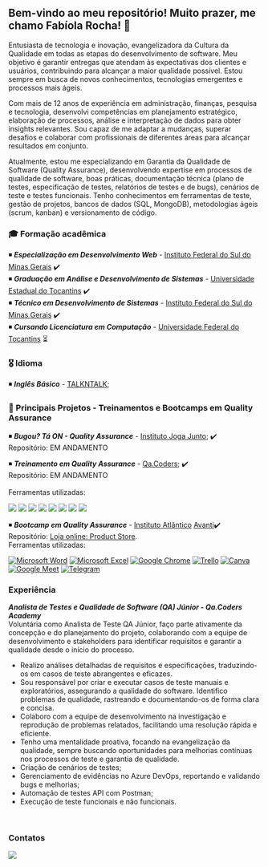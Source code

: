 ## Bem-vindo ao meu repositório! Muito prazer, me chamo Fabíola Rocha! 🤝

Entusiasta de tecnologia e inovação, evangelizadora da Cultura da Qualidade em todas as etapas do desenvolvimento de software. Meu objetivo é garantir entregas que atendam às expectativas dos clientes e usuários, contribuindo para alcançar a maior qualidade possível. Estou sempre em busca de novos conhecimentos, tecnologias emergentes e processos mais ágeis.

Com mais de 12 anos de experiência em administração, finanças, pesquisa e tecnologia, desenvolvi competências em planejamento estratégico, elaboração de processos, análise e interpretação de dados para obter insights relevantes. Sou capaz de me adaptar a mudanças, superar desafios e colaborar com profissionais de diferentes áreas para alcançar resultados em conjunto.

Atualmente, estou me especializando em Garantia da Qualidade de Software (Quality Assurance), desenvolvendo expertise em processos de qualidade de software, boas práticas, documentação técnica (plano de testes, especificação de testes, relatórios de testes e de bugs), cenários de teste e testes funcionais. Tenho conhecimentos em ferramentas de teste, gestão de projetos, bancos de dados (SQL, MongoDB), metodologias ágeis (scrum, kanban) e versionamento de código.

### 🎓 Formação acadêmica 
◾  ***Especialização em Desenvolvimento Web*** - [Instituto Federal do Sul do Minas Gerais](https://portal.ifsuldeminas.edu.br/) ✔️<br>
◾  ***Graduação em Análise e Desenvolvimento de Sistemas*** -  [Universidade Estadual do Tocantins](https://www.unitins.br/nPortal/) ✔️<br>
◾  ***Técnico em Desenvolvimento de Sistemas*** - [Instituto Federal do Sul do Minas Gerais](https://portal.ifsuldeminas.edu.br/) ✔️<br>
◾  ***Cursando Licenciatura em Computação*** -  [Universidade Federal do Tocantins](https://ww2.uft.edu.br/) ⏳

### 🎖️ Idioma 
◾  ***Inglês Básico*** - [TALKNTALK](https://www.talkntalk.com.br/);
  
### 🎯 Principais Projetos - Treinamentos e Bootcamps em Quality Assurance 
◾  ***Bugou? Tá ON - Quality Assurance*** - [Instituto Joga Junto](https://www.linkedin.com/company/institutojogajunto/); ✔️<br>
  Repositório: EM ANDAMENTO <br>
  
◾  ***Treinamento em Quality Assurance*** - [Qa.Coders](https://www.linkedin.com/company/qa-coders/); ✔️<br>
   Repositório: EM ANDAMENTO <br>  
   Ferramentas utilizadas: <br> 

[![](https://img.shields.io/badge/MongoDB-4EA94B?style=for-the-badge&logo=mongodb&logoColor=white)]()
[![](https://img.shields.io/badge/Microsoft%20SQL%20Server-CC2927?style=for-the-badge&logo=microsoft%20sql%20server&logoColor=white)]()
[![](https://img.shields.io/badge/GIT-E44C30?style=for-the-badge&logo=git&logoColor=white)]()
[![](https://img.shields.io/badge/GitHub-100000?style=for-the-badge&logo=github&logoColor=white)]()
[![](https://img.shields.io/badge/Jira-0052CC?style=for-the-badge&logo=Jira&logoColor=white)]()
[![](https://img.shields.io/badge/Postman-FF6C37?style=for-the-badge&logo=Postman&logoColor=white)]()
[![](https://img.shields.io/badge/Ruby-CC342D?style=for-the-badge&logo=ruby&logoColor=white)]()
[![](https://img.shields.io/badge/Microsoft_Teams-6264A7?style=for-the-badge&logo=microsoft-teams&logoColor=white)]()
   
  
◾  ***Bootcamp em Quality Assurance*** - [Instituto Atlântico](https://www.linkedin.com/company/instituto-atlantico/) [Avanti](https://www.linkedin.com/company/avantiatlantico/)✔️<br>
  Repositório:  [Loja online: Product Store](https://github.com/fabiolarocha/bootcampQA_Atlantico).<br>
  Ferramentas utilizadas: <br>
  
  [![Microsoft Word](https://img.shields.io/badge/Microsoft_Word-2B579A?style=for-the-badge&logo=microsoft-word&logoColor=white)]()
  [![Microsoft Excel](https://img.shields.io/badge/Microsoft_Excel-217346?style=for-the-badge&logo=microsoft-excel&logoColor=white)]()
  [![Google Chrome](https://img.shields.io/badge/Google_chrome-4285F4?style=for-the-badge&logo=Google-chrome&logoColor=white)]()
  [![Trello](https://img.shields.io/badge/Trello-0052CC?style=for-the-badge&logo=trello&logoColor=white])]()
  [![Canva](https://img.shields.io/badge/Canva-%2300C4CC.svg?&style=for-the-badge&logo=Canva&logoColor=white)]()
  [![Google Meet](https://img.shields.io/badge/Google%20Meet-00897B?style=for-the-badge&logo=google-meet&logoColor=white)]()
  [![Telegram](https://img.shields.io/badge/Telegram-2CA5E0?style=for-the-badge&logo=telegram&logoColor=white)]() <br>
                                                                                                                                             
 ### Experiência
***Analista de Testes e Qualidade de Software (QA) Júnior - Qa.Coders Academy***  <br>
Voluntária como Analista de Teste QA Júnior, faço parte ativamente da concepção e do planejamento do projeto, colaborando com a equipe de desenvolvimento e stakeholders para identificar requisitos e garantir a qualidade desde o início do processo.  <br>
- Realizo análises detalhadas de requisitos e especificações, traduzindo-os em casos de teste abrangentes e eficazes.  <br>
- Sou responsável por criar e executar casos de teste manuais e exploratórios, assegurando a qualidade do software. Identifico problemas de qualidade, rastreando e documentando-os de forma clara e concisa.  <br>
- Colaboro com a equipe de desenvolvimento na investigação e reprodução de problemas relatados, facilitando uma resolução rápida e eficiente.  <br>
- Tenho uma mentalidade proativa, focando na evangelização da qualidade, sempre buscando oportunidades para melhorias contínuas nos processos de teste e garantia de qualidade.  <br>
- Criação de cenários de testes; <br>
- Gerenciamento de evidências no Azure DevOps, reportando e validando bugs e melhorias; <br>
- Automação de testes API com Postman; <br>
- Execução de teste funcionais e não funcionais. <br>

<br> 

### Contatos                                                                                                                                                
 <div>
  <a href="https://www.linkedin.com/in/fabiolagrocha" target="_blank"><img src="https://img.shields.io/badge/-LinkedIn-%230077B5?style=for-the-badge&logo=linkedin&logoColor=white" target="_blank"></a><br> 
 <br> 
